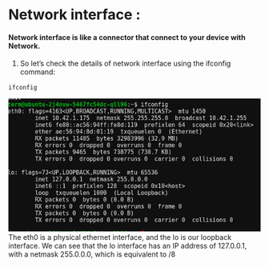 # Network interface : 
#### Network interface is like a connector that connect to your device with Network. 
1. So let’s check the details of network  interface using the ifconfig command:
```bash
ifconfig

```
![alt text](image.png)
The eth0 is a physical ethernet interface, and the lo is our loopback interface. We can see that the lo interface has an IP address of 127.0.0.1, with a netmask 255.0.0.0, which is equivalent to /8